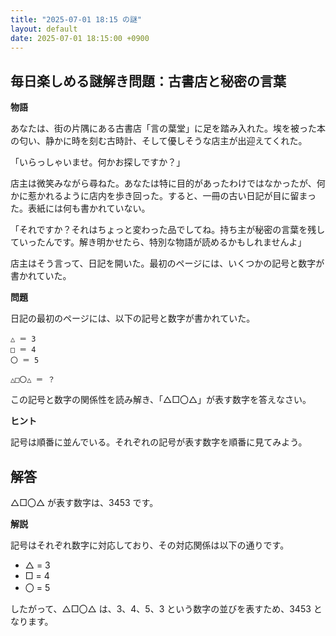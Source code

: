 ```yaml
---
title: "2025-07-01 18:15 の謎"
layout: default
date: 2025-07-01 18:15:00 +0900
---
```

## 毎日楽しめる謎解き問題：古書店と秘密の言葉

**物語**

あなたは、街の片隅にある古書店「言の葉堂」に足を踏み入れた。埃を被った本の匂い、静かに時を刻む古時計、そして優しそうな店主が出迎えてくれた。

「いらっしゃいませ。何かお探しですか？」

店主は微笑みながら尋ねた。あなたは特に目的があったわけではなかったが、何かに惹かれるように店内を歩き回った。すると、一冊の古い日記が目に留まった。表紙には何も書かれていない。

「それですか？それはちょっと変わった品でしてね。持ち主が秘密の言葉を残していったんです。解き明かせたら、特別な物語が読めるかもしれませんよ」

店主はそう言って、日記を開いた。最初のページには、いくつかの記号と数字が書かれていた。

**問題**

日記の最初のページには、以下の記号と数字が書かれていた。

```
△ ＝ 3
□ ＝ 4
〇 ＝ 5

△□〇△ ＝ ？
```

この記号と数字の関係性を読み解き、「△□〇△」が表す数字を答えなさい。

**ヒント**

記号は順番に並んでいる。それぞれの記号が表す数字を順番に見てみよう。

## 解答

△□〇△ が表す数字は、3453 です。

**解説**

記号はそれぞれ数字に対応しており、その対応関係は以下の通りです。

*   △ = 3
*   □ = 4
*   〇 = 5

したがって、△□〇△ は、3、4、5、3 という数字の並びを表すため、3453 となります。
